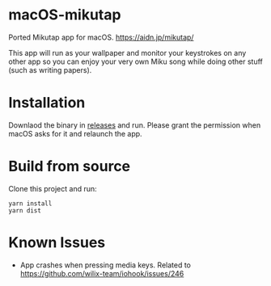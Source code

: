 # macOS-mikutap

Ported Mikutap app for macOS. https://aidn.jp/mikutap/

This app will run as your wallpaper and monitor your keystrokes on any other app so you can enjoy your very own Miku song while doing other stuff (such as writing papers).

# Installation

Downlaod the binary in [releases](https://github.com/alanzchen/macOS-mikutap/releases/) and run. Please grant the permission when macOS asks for it and relaunch the app.

# Build from source

Clone this project and run:

```
yarn install
yarn dist
```

# Known Issues

 - App crashes when pressing media keys. Related to https://github.com/wilix-team/iohook/issues/246
